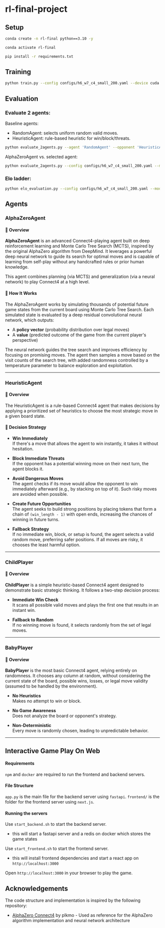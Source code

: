 # rl-final-project

## Setup

```bash
conda create -n rl-final python==3.10 -y
```

```bash
conda activate rl-final
```

```bash
pip install -r requirements.txt
```

## Training

```bash
python train.py --config configs/h6_w7_c4_small_200.yaml --device cuda
```

## Evaluation

### Evaluate 2 agents:
Baseline agents:
- RandomAgent: selects uniform random valid moves.
- HeuristicAgent: rule-based heuristic for win/block/threats.
```bash
python evaluate_2agents.py --agent 'RandomAgent' --opponent 'HeuristicAgent'
```

AlphaZeroAgent vs. selected agent:
```bash
python evaluate_2agents.py --config configs/h6_w7_c4_small_200.yaml --model_checkpoint final_ckpt/h6_w7_c4_current_net_small_200_step80000.pth --opponent <pick an agent>
```

### Elo ladder:
```bash
python elo_evaluation.py --config configs/h6_w7_c4_small_200.yaml --model_checkpoint final_ckpt/h6_w7_c4_current_net_small_200_step80000.pth
```

## Agents

### AlphaZeroAgent

#### 🧠 Overview  
**AlphaZeroAgent** is an advanced Connect4-playing agent built on deep reinforcement learning and Monte Carlo Tree Search (MCTS), inspired by the original AlphaZero algorithm from DeepMind. It leverages a powerful deep neural network to guide its search for optimal moves and is capable of learning from self-play without any handcrafted rules or prior human knowledge.

This agent combines planning (via MCTS) and generalization (via a neural network) to play Connect4 at a high level.

#### 🚀 How It Works  
The AlphaZeroAgent works by simulating thousands of potential future game states from the current board using Monte Carlo Tree Search. Each simulated state is evaluated by a deep residual convolutional neural network, which outputs:

- A **policy vector** (probability distribution over legal moves)  
- A **value** (predicted outcome of the game from the current player's perspective)

The neural network guides the tree search and improves efficiency by focusing on promising moves. The agent then samples a move based on the visit counts of the search tree, with added randomness controlled by a temperature parameter to balance exploration and exploitation.

---

### HeuristicAgent

#### 🧠 Overview  
The HeuristicAgent is a rule-based Connect4 agent that makes decisions by applying a prioritized set of heuristics to choose the most strategic move in a given board state.

#### 🧩 Decision Strategy

- **Win Immediately**  
  If there's a move that allows the agent to win instantly, it takes it without hesitation.

- **Block Immediate Threats**  
  If the opponent has a potential winning move on their next turn, the agent blocks it.

- **Avoid Dangerous Moves**  
  The agent checks if its move would allow the opponent to win immediately afterward (e.g., by stacking on top of it). Such risky moves are avoided when possible.

- **Create Future Opportunities**  
  The agent seeks to build strong positions by placing tokens that form a chain of `(win_length - 1)` with open ends, increasing the chances of winning in future turns.

- **Fallback Strategy**  
  If no immediate win, block, or setup is found, the agent selects a valid random move, preferring safer positions. If all moves are risky, it chooses the least harmful option.

---

### ChildPlayer

#### 🧠 Overview  
**ChildPlayer** is a simple heuristic-based Connect4 agent designed to demonstrate basic strategic thinking. It follows a two-step decision process:

- **Immediate Win Check**  
  It scans all possible valid moves and plays the first one that results in an instant win.

- **Fallback to Random**  
  If no winning move is found, it selects randomly from the set of legal moves.

---

### BabyPlayer

#### 🧠 Overview  
**BabyPlayer** is the most basic Connect4 agent, relying entirely on randomness. It chooses any column at random, without considering the current state of the board, possible wins, losses, or legal move validity (assumed to be handled by the environment).

- **No Heuristics**  
  Makes no attempt to win or block.

- **No Game Awareness**  
  Does not analyze the board or opponent's strategy.

- **Non-Deterministic**  
  Every move is randomly chosen, leading to unpredictable behavior.

---

## Interactive Game Play On Web

#### Requirements
`npm` and `docker` are required to run the frontend and backend servers.

#### File Structure
`app.py` is the main file for the backend server using `fastapi`.
`frontend/` is the folder for the frontend server using `next.js`.

#### Running the servers
Use `start_backend.sh` to start the backend server.  
- this will start a fastapi server and a redis on docker which stores the game states

Use `start_frontend.sh` to start the frontend server.
- this will install frontend dependencies and start a react app on `http://localhost:3000`

Open `http://localhost:3000` in your browser to play the game.

## Acknowledgements

The code structure and implementation is inspired by the following repository:
- [AlphaZero Connect4](https://github.com/plkmo/AlphaZero_Connect4) by plkmo - Used as reference for the AlphaZero algorithm implementation and neural network architecture